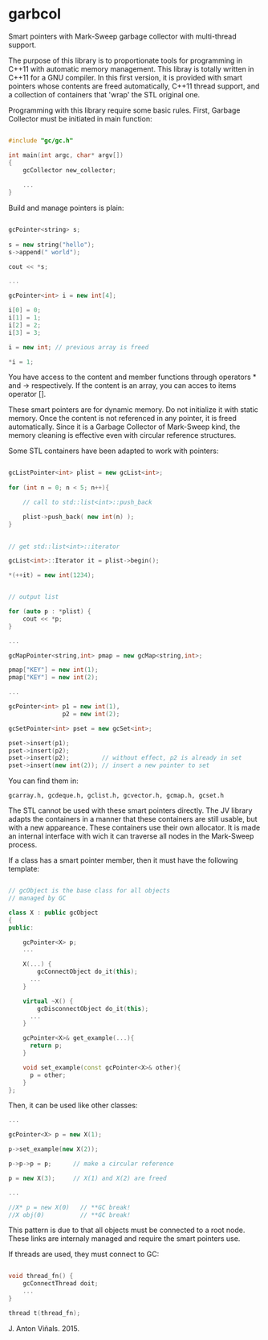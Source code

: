 # garbcol

Smart pointers with Mark-Sweep garbage collector with multi-thread support.

The purpose of this library is to proportionate tools for programming in C++11 with automatic memory management. This libray is totally written in C++11 for a GNU compiler. In this first version, it is provided  with smart pointers whose contents are freed automatically, C++11 thread support, and a collection of containers that 'wrap' the STL original one.

Programming with this library require some basic rules. First, Garbage Collector must be initiated in main function:

```C++

#include "gc/gc.h"

int main(int argc, char* argv[])
{
    gcCollector new_collector;
    
    ...
}

```

Build and manage pointers is plain:

```C++

gcPointer<string> s;
    
s = new string("hello");         
s->append(" world");

cout << *s;

...

gcPointer<int> i = new int[4];

i[0] = 0;
i[1] = 1;
i[2] = 2;
i[3] = 3;

i = new int; // previous array is freed

*i = 1;

```

You have access to the content and member functions through operators * and -> respectively. If the content is an array, you can acces to items operator [].

These smart pointers are for dynamic memory. Do not initialize it with static memory. Once the content is not referenced in any pointer, it is freed automatically. Since it is a Garbage Collector of Mark-Sweep kind, the memory cleaning is effective even with circular reference structures.

Some STL containers have been adapted to work with pointers:

```C++

gcListPointer<int> plist = new gcList<int>;
    
for (int n = 0; n < 5; n++){

    // call to std::list<int>::push_back

    plist->push_back( new int(n) ); 
}

  
// get std::list<int>::iterator

gcList<int>::Iterator it = plist->begin();

*(++it) = new int(1234);


// output list

for (auto p : *plist) {
    cout << *p;
}

...

gcMapPointer<string,int> pmap = new gcMap<string,int>;

pmap["KEY"] = new int(1);
pmap["KEY"] = new int(2);

...

gcPointer<int> p1 = new int(1), 
               p2 = new int(2);

gcSetPointer<int> pset = new gcSet<int>;

pset->insert(p1);
pset->insert(p2);
pset->insert(p2);         // without effect, p2 is already in set
pset->insert(new int(2)); // insert a new pointer to set

```

You can find them in:

`gcarray.h, gcdeque.h, gclist.h, gcvector.h, gcmap.h, gcset.h`

The STL cannot be used with these smart pointers directly. The JV library adapts the containers in a manner that these containers are still usable, but with a new appareance. These containers use their own allocator. It is made an internal interface with wich it can traverse all nodes in the Mark-Sweep process.

If a class has a smart pointer member, then it must have the following template:

```C++

// gcObject is the base class for all objects 
// managed by GC

class X : public gcObject 
{
public:

    gcPointer<X> p;
    ...

    X(...) {
        gcConnectObject do_it(this);
	  ...
    }

    virtual ~X() {
        gcDisconnectObject do_it(this);
	  ...
    }

    gcPointer<X>& get_example(...){
	  return p;
    }

    void set_example(const gcPointer<X>& other){
	  p = other;
    }
};

```

Then, it can be used like other classes:

```C++
...

gcPointer<X> p = new X(1);

p->set_example(new X(2));

p->p->p = p;      // make a circular reference

p = new X(3);     // X(1) and X(2) are freed

...

//X* p = new X(0)   // **GC break!
//X obj(0)          // **GC break!

```

This pattern is due to that all objects must be connected to a root node. These links are internaly managed and require the smart pointers use.

If threads are used, they must connect to GC:

```C++

void thread_fn() {         
    gcConnectThread doit;
    ...
}

thread t(thread_fn);

```
J. Anton Viñals. 2015.
